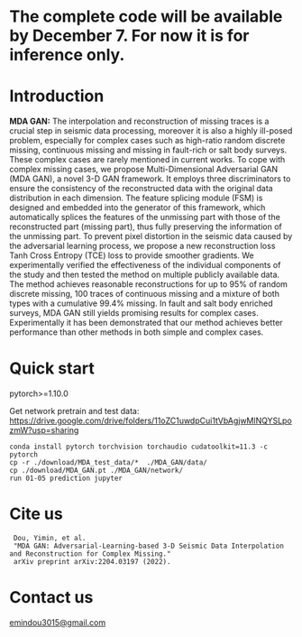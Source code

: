 # The complete code will be available by December 7. For now it is for inference only.
# Introduction

**MDA GAN:**
The interpolation and reconstruction of missing traces is a crucial step in seismic data processing, moreover it is also a highly ill-posed problem, especially for complex cases such as high-ratio random discrete missing, continuous missing and missing in fault-rich or salt body surveys. These complex cases are rarely mentioned in current works. To cope with complex missing cases, we propose Multi-Dimensional Adversarial GAN (MDA GAN), a novel 3-D GAN framework. It employs three discriminators to ensure the consistency of the reconstructed data with the original data distribution in each dimension. The feature splicing module (FSM) is designed and embedded into the generator of this framework, which automatically splices the features of the unmissing part with those of the reconstructed part (missing part), thus fully preserving the information of the unmissing part. To prevent pixel distortion in the seismic data caused by the adversarial learning process, we propose a new reconstruction loss Tanh Cross Entropy (TCE) loss to provide smoother gradients. We experimentally verified the effectiveness of the individual components of the study and then tested the method on multiple publicly available data. The method achieves reasonable reconstructions for up to 95% of random discrete missing, 100 traces of continuous missing and a mixture of both types with a cumulative 99.4% missing. In fault and salt body enriched surveys, MDA GAN still yields promising results for complex cases. Experimentally it has been demonstrated that our method achieves better performance than other methods in both simple and complex cases.
# Quick start
pytorch>=1.10.0

Get network pretrain and test data: https://drive.google.com/drive/folders/11oZC1uwdpCui1tVbAgjwMlNQYSLpozmW?usp=sharing
    
    conda install pytorch torchvision torchaudio cudatoolkit=11.3 -c pytorch
    cp -r ./download/MDA_test_data/*  ./MDA_GAN/data/
    cp ./download/MDA_GAN.pt ./MDA_GAN/network/
    run 01-05 prediction jupyter

# Cite us
   
     Dou, Yimin, et al. 
     "MDA GAN: Adversarial-Learning-based 3-D Seismic Data Interpolation and Reconstruction for Complex Missing."
     arXiv preprint arXiv:2204.03197 (2022).

# Contact us
emindou3015@gmail.com
